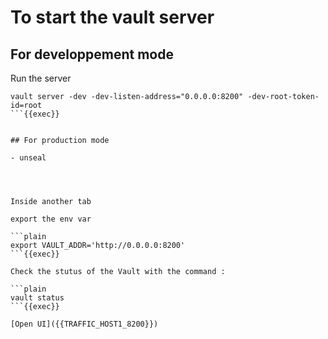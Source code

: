 # To start the vault server

## For developpement mode

Run the server

```plain
vault server -dev -dev-listen-address="0.0.0.0:8200" -dev-root-token-id=root
```{{exec}}


## For production mode

- unseal




Inside another tab

export the env var

```plain
export VAULT_ADDR='http://0.0.0.0:8200'
```{{exec}}

Check the stutus of the Vault with the command :

```plain
vault status
```{{exec}}

[Open UI]({{TRAFFIC_HOST1_8200}})
